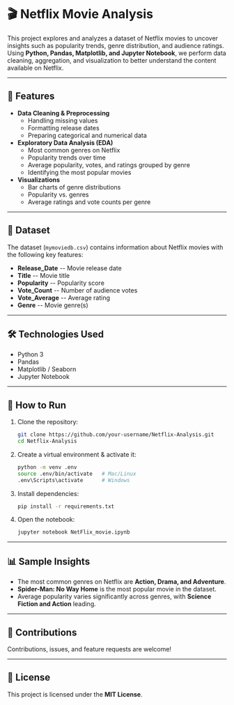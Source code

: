 # 🎬 Netflix Movie Analysis

This project explores and analyzes a dataset of Netflix movies to
uncover insights such as popularity trends, genre distribution, and
audience ratings. Using **Python, Pandas, Matplotlib, and Jupyter
Notebook**, we perform data cleaning, aggregation, and visualization to
better understand the content available on Netflix.

------------------------------------------------------------------------

## 📌 Features

-   **Data Cleaning & Preprocessing**
    -   Handling missing values
    -   Formatting release dates
    -   Preparing categorical and numerical data
-   **Exploratory Data Analysis (EDA)**
    -   Most common genres on Netflix
    -   Popularity trends over time
    -   Average popularity, votes, and ratings grouped by genre
    -   Identifying the most popular movies
-   **Visualizations**
    -   Bar charts of genre distributions
    -   Popularity vs. genres
    -   Average ratings and vote counts per genre

------------------------------------------------------------------------

## 📂 Dataset

The dataset (`mymoviedb.csv`) contains information about Netflix movies
with the following key features:
- **Release_Date** -- Movie release date
- **Title** -- Movie title
- **Popularity** -- Popularity score
- **Vote_Count** -- Number of audience votes
- **Vote_Average** -- Average rating
- **Genre** -- Movie genre(s)

------------------------------------------------------------------------

## 🛠️ Technologies Used

-   Python 3
-   Pandas
-   Matplotlib / Seaborn
-   Jupyter Notebook

------------------------------------------------------------------------

## 🚀 How to Run

1.  Clone the repository:

    ``` bash
    git clone https://github.com/your-username/Netflix-Analysis.git
    cd Netflix-Analysis
    ```

2.  Create a virtual environment & activate it:

    ``` bash
    python -m venv .env
    source .env/bin/activate   # Mac/Linux
    .env\Scripts\activate      # Windows
    ```

3.  Install dependencies:

    ``` bash
    pip install -r requirements.txt
    ```

4.  Open the notebook:

    ``` bash
    jupyter notebook NetFlix_movie.ipynb
    ```

------------------------------------------------------------------------

## 📊 Sample Insights

-   The most common genres on Netflix are **Action, Drama, and
    Adventure**.
-   **Spider-Man: No Way Home** is the most popular movie in the
    dataset.
-   Average popularity varies significantly across genres, with
    **Science Fiction and Action** leading.

------------------------------------------------------------------------

## 🤝 Contributions

Contributions, issues, and feature requests are welcome!

------------------------------------------------------------------------

## 📜 License

This project is licensed under the **MIT License**.
